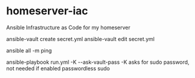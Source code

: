 # homeserver-iac
Ansible Infrastructure as Code for my homeserver

ansible-vault create secret.yml
ansible-vault edit secret.yml

ansible all -m ping

ansible-playbook run.yml -K --ask-vault-pass
-K asks for sudo password, not needed if enabled passwordless sudo